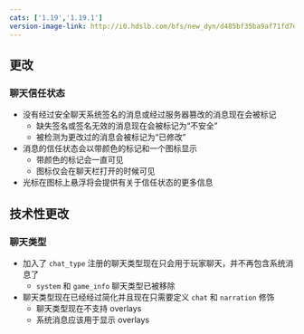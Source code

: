 ```yaml
---
cats: ['1.19','1.19.1']
version-image-link: http://i0.hdslb.com/bfs/new_dyn/d485bf35ba9af71fd7efa6a6d35b7650558830935.png
---
```

## 更改
### 聊天信任状态
* 没有经过安全聊天系统签名的消息或经过服务器篡改的消息现在会被标记
    * 缺失签名或签名无效的消息现在会被标记为“不安全”
    * 被检测为更改过的消息会被标记为“已修改”
* 消息的信任状态会以带颜色的标记和一个图标显示
    * 带颜色的标记会一直可见
    * 图标仅会在聊天栏打开的时候可见
* 光标在图标上悬浮将会提供有关于信任状态的更多信息

## 技术性更改
### 聊天类型
* 加入了 `chat_type` 注册的聊天类型现在只会用于玩家聊天，并不再包含系统消息了
    * `system` 和 `game_info` 聊天类型已被移除
* 聊天类型现在已经经过简化并且现在只需要定义 `chat` 和 `narration` 修饰
    * 聊天类型现在不支持 overlays
    * 系统消息应该用于显示 overlays